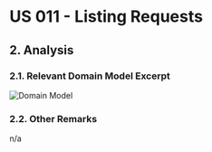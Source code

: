 # US 011 - Listing Requests 

## 2. Analysis

### 2.1. Relevant Domain Model Excerpt 

![Domain Model](svg/us011-domain-model.svg)

### 2.2. Other Remarks

n/a